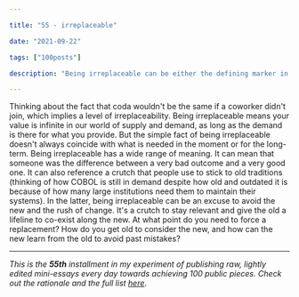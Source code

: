 ```yaml
---

title: "55 - irreplaceable"

date: "2021-09-22"

tags: ["100posts"]

description: "Being irreplaceable can be either the defining marker in bringing something good out of something bad, or it can be an excuse for shirking change and avoiding confronting the future."

---
```


Thinking about the fact that coda wouldn't be the same if a coworker didn't join, which implies a level of irreplaceability. Being irreplaceable means your value is infinite in our world of supply and demand, as long as the demand is there for what you provide. But the simple fact of being irreplaceable doesn't always coincide with what is needed in the moment or for the long-term. Being irreplaceable has a wide range of meaning. It can mean that someone was the difference between a very bad outcome and a very good one. It can also reference a crutch that people use to stick to old traditions (thinking of how COBOL is still in demand despite how old and outdated it is because of how many large institutions need them to maintain their systems). In the latter, being irreplaceable can be an excuse to avoid the new and the rush of change. It's a crutch to stay relevant and give the old a lifeline to co-exist along the new. At what point do you need to force a replacement? How do you get old to consider the new, and how can the new learn from the old to avoid past mistakes?

---

*This is the **55th** installment in my experiment of publishing raw, lightly edited mini-essays every day towards achieving 100 public pieces. Check out the rationale and the full list [here](https://www.spencerchang.me/experiments/100posts/)*.
